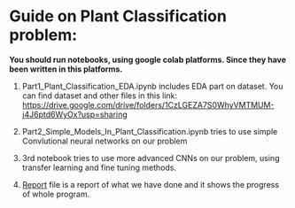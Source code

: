 # Guide on Plant Classification problem:
**You should run notebooks, using google colab platforms. Since they have been written in this platforms.**


1) Part1_Plant_Classification_EDA.ipynb includes EDA part on dataset. You can find dataset and other files in this link: <https://drive.google.com/drive/folders/1CzLGEZA7S0WhyVMTMUM-j4J6ptd6WyOx?usp=sharing>
   
2) Part2_Simple_Models_In_Plant_Classification.ipynb tries to use simple Convlutional neural networks on our problem
   
3) 3rd notebook tries to use more advanced CNNs on our problem, using transfer learning and fine tuning methods.
   
4) [Report](Report.pdf) file is a report of what we have done and it shows the progress of whole program.

